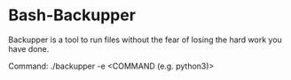 
# Bash-Backupper

Backupper is a tool to run files without the fear of losing the hard work you have done.

Command:
./backupper -e <COMMAND (e.g. python3)> <FILE> <FOLDER>
